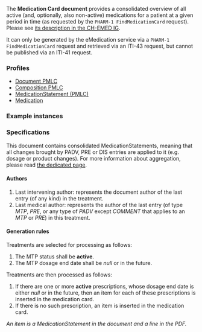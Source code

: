 The **Medication Card document** provides a consolidated overview of all active (and, optionally, also non-active) medications for a patient at a given period in time (as requested by the ```PHARM-1 FindMedicationCard``` request). Please see [its description in the CH-EMED IG](http://fhir.ch/ig/ch-emed/medication-card-document.html).

It can only be generated by the eMedication service via a ```PHARM-1 FindMedicationCard``` request and retrieved via an ITI-43 request, but cannot be published via an ITI-41 request.

### Profiles

* [Document PMLC](StructureDefinition-ch-emed-epr-document-medicationcard.html)
* [Composition PMLC](StructureDefinition-ch-emed-epr-composition-medicationcard.html)
* [MedicationStatement (PMLC)](StructureDefinition-ch-emed-epr-medicationstatement-card.html)
* [Medication](StructureDefinition-ch-emed-epr-medication.html)

### Example instances

### Specifications

This document contains consolidated MedicationStatements, meaning that all changes brought by PADV, PRE or DIS entries
are applied to it (e.g. dosage or product changes).
For more information about aggregation, please read [the dedicated page](aggregation.html).

#### Authors

1. Last intervening author: represents the document author of the last entry (of any kind) in the treatment.
2. Last medical author: represents the author of the last entry (of type _MTP_, _PRE_, or any type of _PADV_ except _COMMENT_ that applies to an _MTP_ or _PRE_) in this treatment.

#### Generation rules

Treatments are selected for processing as follows:

1. The MTP status shall be **active**.
2. The MTP dosage end date shall be *null* or in the future.

Treatments are then processed as follows:

1. If there are one or more **active** prescriptions, whose dosage end date is either *null* or in the future, then an item for each of these prescriptions is inserted in the medication card.
2. If there is no such prescription, an item is inserted in the medication card.

*An item is a MedicationStatement in the document and a line in the PDF.*

<!-- TODO draft elements that are references to other resources -->

